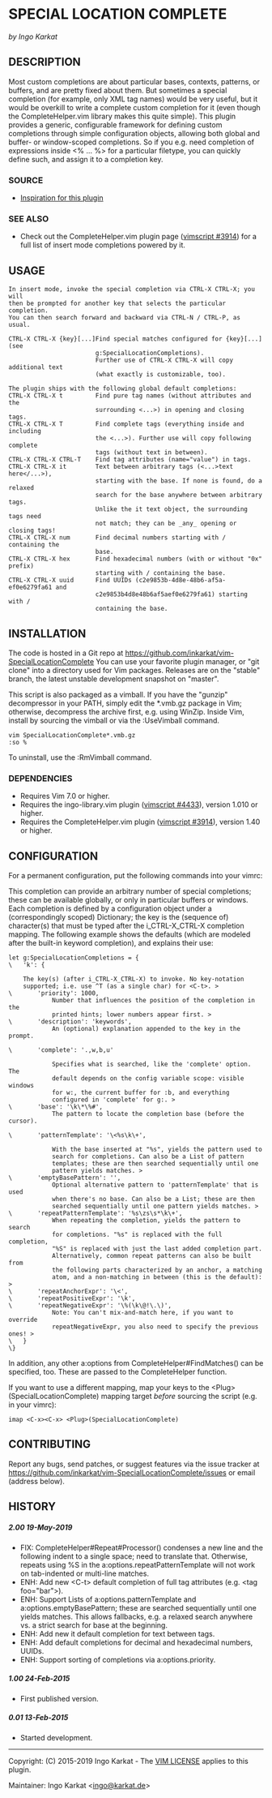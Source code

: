 SPECIAL LOCATION COMPLETE
===============================================================================
_by Ingo Karkat_

DESCRIPTION
------------------------------------------------------------------------------

Most custom completions are about particular bases, contexts, patterns, or
buffers, and are pretty fixed about them. But sometimes a special completion
(for example, only XML tag names) would be very useful, but it would be
overkill to write a complete custom completion for it (even though the
CompleteHelper.vim library makes this quite simple).
This plugin provides a generic, configurable framework for defining custom
completions through simple configuration objects, allowing both global and
buffer- or window-scoped completions. So if you e.g. need completion of
expressions inside &lt;% ... %&gt; for a particular filetype, you can quickly define
such, and assign it to a completion key.

### SOURCE

- [Inspiration for this plugin](http://stackoverflow.com/questions/28496473/a-particular-text-tagging-system-in-vim)

### SEE ALSO

- Check out the CompleteHelper.vim plugin page ([vimscript #3914](http://www.vim.org/scripts/script.php?script_id=3914)) for a full
  list of insert mode completions powered by it.

USAGE
------------------------------------------------------------------------------

    In insert mode, invoke the special completion via CTRL-X CTRL-X; you will
    then be prompted for another key that selects the particular completion.
    You can then search forward and backward via CTRL-N / CTRL-P, as usual.

    CTRL-X CTRL-X {key}[...]Find special matches configured for {key}[...] (see
                            g:SpecialLocationCompletions).
                            Further use of CTRL-X CTRL-X will copy additional text
                            (what exactly is customizable, too).

    The plugin ships with the following global default completions:
    CTRL-X CTRL-X t         Find pure tag names (without attributes and the
                            surrounding <...>) in opening and closing tags.
    CTRL-X CTRL-X T         Find complete tags (everything inside and including
                            the <...>). Further use will copy following complete
                            tags (without text in between).
    CTRL-X CTRL-X CTRL-T    Find tag attributes (name="value") in tags.
    CTRL-X CTRL-X it        Text between arbitrary tags (<...>text here</...>),
                            starting with the base. If none is found, do a relaxed
                            search for the base anywhere between arbitrary tags.
                            Unlike the it text object, the surrounding tags need
                            not match; they can be _any_ opening or closing tags!
    CTRL-X CTRL-X num       Find decimal numbers starting with / containing the
                            base.
    CTRL-X CTRL-X hex       Find hexadecimal numbers (with or without "0x" prefix)
                            starting with / containing the base.
    CTRL-X CTRL-X uuid      Find UUIDs (c2e9853b-4d8e-48b6-af5a-ef0e6279fa61 and
                            c2e9853b4d8e48b6af5aef0e6279fa61) starting with /
                            containing the base.

INSTALLATION
------------------------------------------------------------------------------

The code is hosted in a Git repo at
    https://github.com/inkarkat/vim-SpecialLocationComplete
You can use your favorite plugin manager, or "git clone" into a directory used
for Vim packages. Releases are on the "stable" branch, the latest unstable
development snapshot on "master".

This script is also packaged as a vimball. If you have the "gunzip"
decompressor in your PATH, simply edit the \*.vmb.gz package in Vim; otherwise,
decompress the archive first, e.g. using WinZip. Inside Vim, install by
sourcing the vimball or via the :UseVimball command.

    vim SpecialLocationComplete*.vmb.gz
    :so %

To uninstall, use the :RmVimball command.

### DEPENDENCIES

- Requires Vim 7.0 or higher.
- Requires the ingo-library.vim plugin ([vimscript #4433](http://www.vim.org/scripts/script.php?script_id=4433)), version 1.010 or
  higher.
- Requires the CompleteHelper.vim plugin ([vimscript #3914](http://www.vim.org/scripts/script.php?script_id=3914)), version 1.40 or
  higher.

CONFIGURATION
------------------------------------------------------------------------------

For a permanent configuration, put the following commands into your vimrc:

This completion can provide an arbitrary number of special completions; these
can be available globally, or only in particular buffers or windows. Each
completion is defined by a configuration object under a (correspondingly
scoped) Dictionary; the key is the (sequence of) character(s) that must be
typed after the i\_CTRL-X\_CTRL-X completion mapping. The following example
shows the defaults (which are modeled after the built-in keyword completion),
and explains their use:

    let g:SpecialLocationCompletions = {
    \   'k': {

        The key(s) (after i_CTRL-X_CTRL-X) to invoke. No key-notation
        supported; i.e. use ^T (as a single char) for <C-t>. >
    \       'priority': 1000,
                Number that influences the position of the completion in the
                printed hints; lower numbers appear first. >
    \       'description': 'keywords',
                An (optional) explanation appended to the key in the prompt.

    \       'complete': '.,w,b,u'

                Specifies what is searched, like the 'complete' option. The
                default depends on the config variable scope: visible windows
                for w:, the current buffer for :b, and everything
                configured in 'complete' for g:. >
    \       'base': '\k\*\%#',
                The pattern to locate the completion base (before the cursor).

    \       'patternTemplate': '\<%s\k\+',

                With the base inserted at "%s", yields the pattern used to
                search for completions. Can also be a List of pattern
                templates; these are then searched sequentially until one
                pattern yields matches. >
    \       'emptyBasePattern': '',
                Optional alternative pattern to 'patternTemplate' that is used
                when there's no base. Can also be a List; these are then
                searched sequentially until one pattern yields matches. >
    \       'repeatPatternTemplate': '%s\zs\s*\k\+',
                When repeating the completion, yields the pattern to search
                for completions. "%s" is replaced with the full completion,
                "%S" is replaced with just the last added completion part.
                Alternatively, common repeat patterns can also be built from
                the following parts characterized by an anchor, a matching
                atom, and a non-matching in between (this is the default): >
    \       'repeatAnchorExpr': '\<',
    \       'repeatPositiveExpr': '\k',
    \       'repeatNegativeExpr': '\%(\k\@!\.\)',
                Note: You can't mix-and-match here, if you want to override
                repeatNegativeExpr, you also need to specify the previous ones! >
    \   }
    \}
In addition, any other a:options from CompleteHelper#FindMatches() can be
specified, too. These are passed to the CompleteHelper function.

If you want to use a different mapping, map your keys to the
&lt;Plug&gt;(SpecialLocationComplete) mapping target _before_ sourcing the script
(e.g. in your vimrc):

    imap <C-x><C-x> <Plug>(SpecialLocationComplete)

CONTRIBUTING
------------------------------------------------------------------------------

Report any bugs, send patches, or suggest features via the issue tracker at
https://github.com/inkarkat/vim-SpecialLocationComplete/issues or email
(address below).

HISTORY
------------------------------------------------------------------------------

##### 2.00    19-May-2019
- FIX: CompleteHelper#Repeat#Processor() condenses a new line and the
  following indent to a single space; need to translate that. Otherwise,
  repeats using %S in the a:options.repeatPatternTemplate will not work on
  tab-indented or multi-line matches.
- ENH: Add new &lt;C-t&gt; default completion of full tag attributes (e.g. &lt;tag
  foo="bar"&gt;).
- ENH: Support Lists of a:options.patternTemplate and
  a:options.emptyBasePattern; these are searched sequentially until one yields
  matches. This allows fallbacks, e.g. a relaxed search anywhere vs. a strict
  search for base at the beginning.
- ENH: Add new it default completion for text between tags.
- ENH: Add default completions for decimal and hexadecimal numbers, UUIDs.
- ENH: Support sorting of completions via a:options.priority.

##### 1.00    24-Feb-2015
- First published version.

##### 0.01    13-Feb-2015
- Started development.

------------------------------------------------------------------------------
Copyright: (C) 2015-2019 Ingo Karkat -
The [VIM LICENSE](http://vimdoc.sourceforge.net/htmldoc/uganda.html#license) applies to this plugin.

Maintainer:     Ingo Karkat &lt;ingo@karkat.de&gt;
